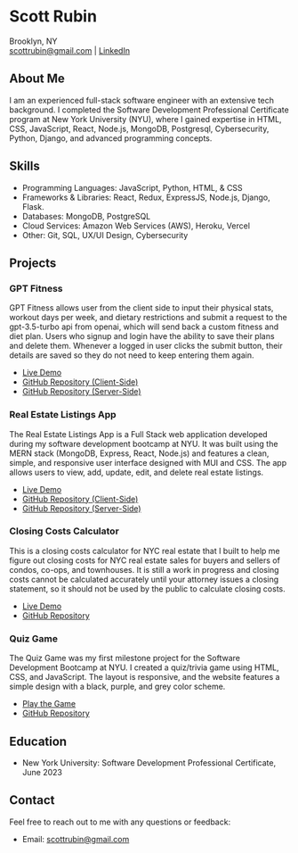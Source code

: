 # Scott Rubin

Brooklyn, NY  
scottrubin@gmail.com | 
[LinkedIn](linkedin.com/in/srubin)

## About Me

I am an experienced full-stack software engineer with an extensive tech background. I completed the Software Development Professional Certificate program at New York University (NYU), where I gained expertise in HTML, CSS, JavaScript, React, Node.js, MongoDB, Postgresql, Cybersecurity, Python, Django, and advanced programming concepts.

## Skills

- Programming Languages: JavaScript, Python, HTML, & CSS
- Frameworks & Libraries: React, Redux, ExpressJS, Node.js, Django, Flask.
- Databases: MongoDB, PostgreSQL
- Cloud Services: Amazon Web Services (AWS), Heroku, Vercel
- Other: Git, SQL, UX/UI Design, Cybersecurity

## Projects

### GPT Fitness

GPT Fitness allows user from the client side to input their physical stats, workout days per week, and dietary restrictions and submit a request to the gpt-3.5-turbo api from openai, which will send back a custom fitness and diet plan. Users who signup and login have the ability to save their plans and delete them. Whenever a logged in user clicks the submit button, their details are saved so they do not need to keep entering them again.

- [Live Demo](https://gpt-fitness-chi.vercel.app/)
- [GitHub Repository (Client-Side)](https://github.com/8cott/gpt-fitness-client)
- [GitHub Repository (Server-Side)](https://github.com/8cott/gpt-fitness-server)

### Real Estate Listings App

The Real Estate Listings App is a Full Stack web application developed during my software development bootcamp at NYU. It was built using the MERN stack (MongoDB, Express, React, Node.js) and features a clean, simple, and responsive user interface designed with MUI and CSS. The app allows users to view, add, update, edit, and delete real estate listings.

- [Live Demo](https://listings-app-client.vercel.app/)
- [GitHub Repository (Client-Side)](https://github.com/8cott/listings-app-client)
- [GitHub Repository (Server-Side)](https://github.com/8cott/listings-app-server)

### Closing Costs Calculator

This is a closing costs calculator for NYC real estate that I built to help me figure out closing costs for NYC real estate sales for buyers and sellers of condos, co-ops, and townhouses.
It is still a work in progress and closing costs cannot be calculated accurately until your attorney issues a closing statement, so it should not be used by the public to calculate closing costs.

- [Live Demo](https://cccalc.vercel.app/)
- [GitHub Repository](https://github.com/8cott/cccalc)

### Quiz Game

The Quiz Game was my first milestone project for the Software Development Bootcamp at NYU. I created a quiz/trivia game using HTML, CSS, and JavaScript. The layout is responsive, and the website features a simple design with a black, purple, and grey color scheme.

- [Play the Game](https://8cott.github.io/quiz-game/)
- [GitHub Repository](https://github.com/8cott/quiz-game)

## Education

- New York University: Software Development Professional Certificate, June 2023

## Contact

Feel free to reach out to me with any questions or feedback:

- Email: scottrubin@gmail.com
